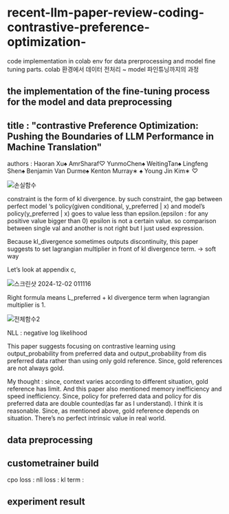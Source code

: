 # recent-llm-paper-review-coding-contrastive-preference-optimization-
code implementation in colab env for data prerprocessing and model fine tuning parts. colab 환경에서 데이터 전처리 ~ model 파인튜닝까지의 과정

## the implementation of the fine-tuning process for the model and data preprocessing ##

## title : "contrastive Preference Optimization: Pushing the Boundaries of LLM Performance in Machine Translation" ##

authors : Haoran Xu♠ AmrSharaf♡ YunmoChen♠ WeitingTan♠ Lingfeng Shen♠ Benjamin Van Durme♠ Kenton Murray∗ ♠ Young Jin Kim∗ ♡



![손실함수](https://github.com/user-attachments/assets/bcebf79b-11c1-47e7-bc04-f422e7d84ef1)

constraint is the form of kl divergence. by such constraint, the gap between perfect model ‘s policy(given conditional, y_preferred | x) and model’s policy(y_preferred | x) goes to value less than epsilon.(epsilon : for any positive value bigger than 0) epsilon is not a certain value. so comparison between single val and another is not right but I just used expression.

Because kl_divergence sometimes outputs discontinuity, this paper suggests to set lagrangian multiplier in front of kl divergence term. -> soft way 

Let’s look at appendix c,

![스크린샷 2024-12-02 011116](https://github.com/user-attachments/assets/c820be17-dfbc-4c9c-887d-1e2775cdce2e)


Right formula means L_preferred + kl divergence term when lagrangian multiplier is 1.

![전체함수2](https://github.com/user-attachments/assets/dcdf25cd-7a76-496a-aa8c-d77f57701b55)

NLL : negative log likelihood


This paper suggests focusing on contrastive learning using output_probability from preferred data and output_probability from dis preferred data rather than using only gold reference. Since, gold references are not always gold.

My thought : since, context varies according to different situation, gold reference has limit. And this paper also mentioned memory inefficiency and speed inefficiency. Since, policy for preferred data and policy for dis preferred data are double counted(as far as I understand). I think it is reasonable. Since, as mentioned above, gold reference depends on situation. There’s no perfect intrinsic value in real world. 

## data preprocessing ##

## custometrainer build ##
cpo loss :
nll loss :
kl term :

## experiment result ##
